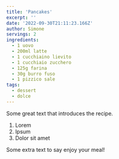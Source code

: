```yaml
---
title: 'Pancakes'
excerpt: ''
date: '2022-09-30T21:11:23.166Z'
author: Simone
servings: 2
ingredients:
  - 1 uovo
  - 200ml latte
  - 1 cucchiaino lievito
  - 1 cucchiaio zucchero
  - 125g farina
  - 30g burro fuso
  - 1 pizzico sale
tags:
  - dessert
  - dolce
---
```


Some great text that introduces the recipe.

1. Lorem
1. Ipsum
1. Dolor sit amet

Some extra text to say enjoy your meal!
